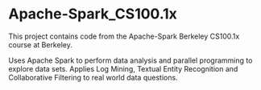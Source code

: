 # Apache-Spark_CS100.1x

This project contains code from the Apache-Spark Berkeley CS100.1x course at Berkeley.

Uses Apache Spark to perform data analysis and parallel programming to explore data sets.
Applies Log Mining, Textual Entity Recognition and Collaborative Filtering to real world data questions.

